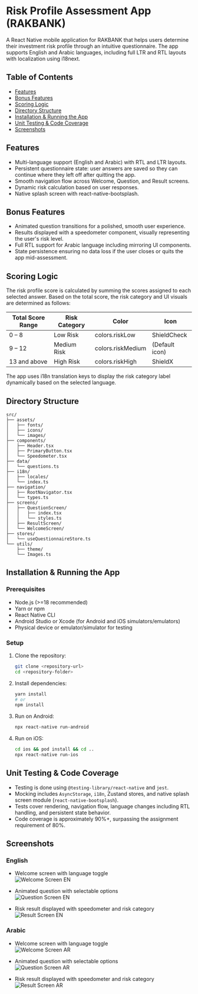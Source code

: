 # Risk Profile Assessment App (RAKBANK)

A React Native mobile application for RAKBANK that helps users determine their investment risk profile through an intuitive questionnaire. The app supports English and Arabic languages, including full LTR and RTL layouts with localization using i18next.

## Table of Contents
- [Features](#features)
- [Bonus Features](#bonus-features)
- [Scoring Logic](#scoring-logic)
- [Directory Structure](#directory-structure)
- [Installation & Running the App](#installation--running-the-app)
- [Unit Testing & Code Coverage](#unit-testing--code-coverage)
- [Screenshots](#screenshots)

## Features
- Multi-language support (English and Arabic) with RTL and LTR layouts.
- Persistent questionnaire state: user answers are saved so they can continue where they left off after quitting the app.
- Smooth navigation flow across Welcome, Question, and Result screens.
- Dynamic risk calculation based on user responses.
- Native splash screen with react-native-bootsplash.

## Bonus Features
- Animated question transitions for a polished, smooth user experience.
- Results displayed with a speedometer component, visually representing the user's risk level.
- Full RTL support for Arabic language including mirroring UI components.
- State persistence ensuring no data loss if the user closes or quits the app mid-assessment.

## Scoring Logic
The risk profile score is calculated by summing the scores assigned to each selected answer. Based on the total score, the risk category and UI visuals are determined as follows:

| Total Score Range | Risk Category | Color          | Icon        |
|-------------------|---------------|----------------|-------------|
| 0 – 8             | Low Risk      | colors.riskLow | ShieldCheck |
| 9 – 12            | Medium Risk   | colors.riskMedium | (Default icon) |
| 13 and above      | High Risk     | colors.riskHigh | ShieldX     |

The app uses i18n translation keys to display the risk category label dynamically based on the selected language.

## Directory Structure
```
src/
├── assets/
│   ├── fonts/
│   ├── icons/
│   └── images/
├── components/
│   ├── Header.tsx
│   ├── PrimaryButton.tsx
│   └── Speedometer.tsx
├── data/
│   └── questions.ts
├── i18n/
│   ├── locales/
│   └── index.ts
├── navigation/
│   ├── RootNavigator.tsx
│   └── types.ts
├── screens/
│   ├── QuestionScreen/
│   │   ├── index.tsx
│   │   └── styles.ts
│   ├── ResultScreen/
│   └── WelcomeScreen/
├── stores/
│   └── useQuestionnaireStore.ts
└── utils/
    ├── theme/
    └── Images.ts
```

## Installation & Running the App

### Prerequisites
- Node.js (>=18 recommended)
- Yarn or npm
- React Native CLI
- Android Studio or Xcode (for Android and iOS simulators/emulators)
- Physical device or emulator/simulator for testing

### Setup
1. Clone the repository:
   ```bash
   git clone <repository-url>
   cd <repository-folder>
   ```

2. Install dependencies:
   ```bash
   yarn install
   # or
   npm install
   ```

3. Run on Android:
   ```bash
   npx react-native run-android
   ```

4. Run on iOS:
   ```bash
   cd ios && pod install && cd ..
   npx react-native run-ios
   ```

## Unit Testing & Code Coverage
- Testing is done using `@testing-library/react-native` and `jest`.
- Mocking includes `AsyncStorage`, `i18n`, Zustand stores, and native splash screen module (`react-native-bootsplash`).
- Tests cover rendering, navigation flow, language changes including RTL handling, and persistent state behavior.
- Code coverage is approximately 90%+, surpassing the assignment requirement of 80%.

## Screenshots

### English
- Welcome screen with language toggle  
  ![Welcome Screen EN](https://github.com/username/repo-name/raw/main/screenshots/en/welcome.png)

- Animated question with selectable options  
  ![Question Screen EN](https://github.com/username/repo-name/raw/main/screenshots/en/question.png)

- Risk result displayed with speedometer and risk category  
  ![Result Screen EN](https://github.com/username/repo-name/raw/main/screenshots/en/result.png)

### Arabic
- Welcome screen with language toggle  
  ![Welcome Screen AR](https://github.com/username/repo-name/raw/main/screenshots/ar/welcome.png)

- Animated question with selectable options  
  ![Question Screen AR](https://github.com/username/repo-name/raw/main/screenshots/ar/question.png)

- Risk result displayed with speedometer and risk category  
  ![Result Screen AR](https://github.com/username/repo-name/raw/main/screenshots/ar/result.png)